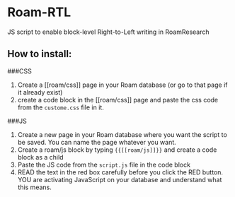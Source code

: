 # Roam-RTL

JS script to enable block-level Right-to-Left writing in RoamResearch  

## How to install:

###CSS
1. Create a [[roam/css]] page in your Roam database (or go to that page if it already exist)
2. create a code block in the [[roam/css]] page and paste the css code from the `custome.css` file in it.

###JS
1. Create a new page in your Roam database where you want the script to be saved. You can name the page whatever you want. 
2. Create a roam/js block by typing `{{[[roam/js]]}}` and create a code block as a child
3. Paste the JS code from the `script.js` file in the code block
4. READ the text in the red box carefully before you click the RED button. YOU are activating JavaScript on your database and understand what this means.
